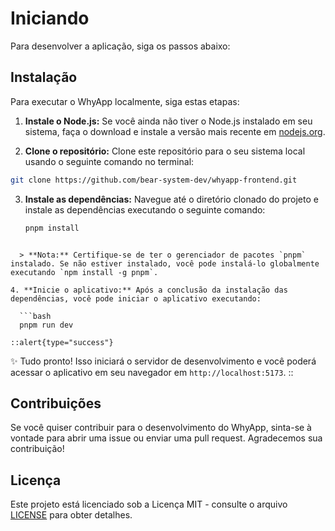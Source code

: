 # Iniciando

 Para desenvolver a aplicação, siga os passos abaixo:

## Instalação

Para executar o WhyApp localmente, siga estas etapas:

1. **Instale o Node.js:** Se você ainda não tiver o Node.js instalado em seu sistema, faça o download e instale a versão mais recente em [nodejs.org](https://nodejs.org/).

2. **Clone o repositório:** Clone este repositório para o seu sistema local usando o seguinte comando no terminal: 

```bash
git clone https://github.com/bear-system-dev/whyapp-frontend.git
```

3. **Instale as dependências:** Navegue até o diretório clonado do projeto e instale as dependências executando o seguinte comando:

    ```bash
    pnpm install
  ```

    > **Nota:** Certifique-se de ter o gerenciador de pacotes `pnpm` instalado. Se não estiver instalado, você pode instalá-lo globalmente executando `npm install -g pnpm`.

4. **Inicie o aplicativo:** Após a conclusão da instalação das dependências, você pode iniciar o aplicativo executando:

    ```bash
    pnpm run dev
  ```

    ::alert{type="success"}
✨ Tudo pronto! Isso iniciará o servidor de desenvolvimento e você poderá acessar o aplicativo em seu navegador em `http://localhost:5173`.
::

## Contribuições

Se você quiser contribuir para o desenvolvimento do WhyApp, sinta-se à vontade para abrir uma issue ou enviar uma pull request. Agradecemos sua contribuição!

## Licença

Este projeto está licenciado sob a Licença MIT - consulte o arquivo [LICENSE](LICENSE) para obter detalhes.